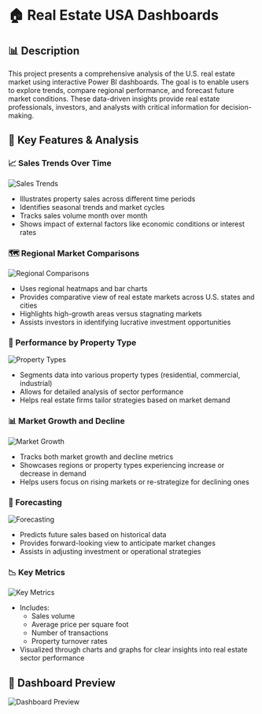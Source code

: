# 🏠 Real Estate USA Dashboards 

## 📊 Description

This project presents a comprehensive analysis of the U.S. real estate market using interactive Power BI dashboards. The goal is to enable users to explore trends, compare regional performance, and forecast future market conditions. These data-driven insights provide real estate professionals, investors, and analysts with critical information for decision-making.

## 🌟 Key Features & Analysis

### 📈 Sales Trends Over Time
![Sales Trends](./images/sales-trends.png)
- Illustrates property sales across different time periods
- Identifies seasonal trends and market cycles
- Tracks sales volume month over month
- Shows impact of external factors like economic conditions or interest rates

### 🗺️ Regional Market Comparisons
![Regional Comparisons](./images/regional-comparisons.png)
- Uses regional heatmaps and bar charts
- Provides comparative view of real estate markets across U.S. states and cities
- Highlights high-growth areas versus stagnating markets
- Assists investors in identifying lucrative investment opportunities

### 🏢 Performance by Property Type
![Property Types](./images/property-types.png)
- Segments data into various property types (residential, commercial, industrial)
- Allows for detailed analysis of sector performance
- Helps real estate firms tailor strategies based on market demand

### 📊 Market Growth and Decline
![Market Growth](./images/market-growth.png)
- Tracks both market growth and decline metrics
- Showcases regions or property types experiencing increase or decrease in demand
- Helps users focus on rising markets or re-strategize for declining ones

### 🔮 Forecasting
![Forecasting](./images/forecasting.png)
- Predicts future sales based on historical data
- Provides forward-looking view to anticipate market changes
- Assists in adjusting investment or operational strategies

### 📉 Key Metrics
![Key Metrics](./images/key-metrics.png)
- Includes:
  - Sales volume
  - Average price per square foot
  - Number of transactions
  - Property turnover rates
- Visualized through charts and graphs for clear insights into real estate sector performance

## 📸 Dashboard Preview
![Dashboard Preview](./images/dashboard-preview.png)
